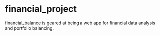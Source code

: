 # financial_project

financial_balance is geared at being a web app for financial data analysis and portfolio balancing.
